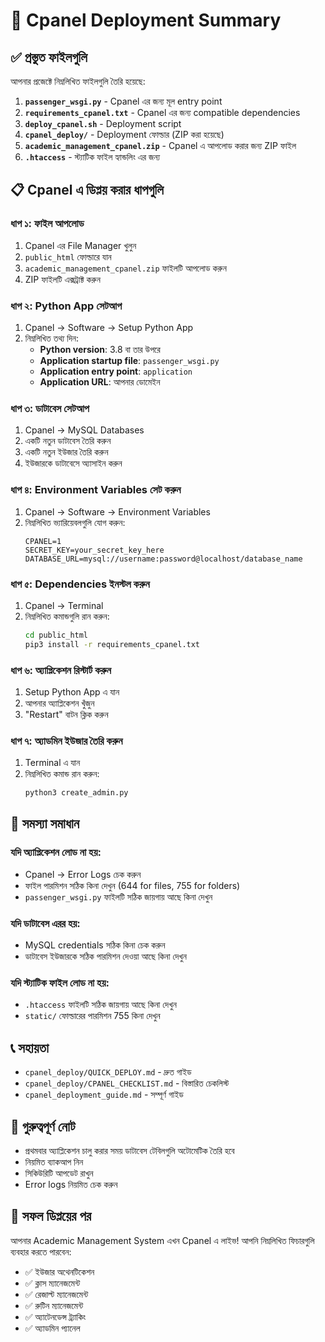 # 🚀 Cpanel Deployment Summary

## ✅ প্রস্তুত ফাইলগুলি
আপনার প্রজেক্টে নিম্নলিখিত ফাইলগুলি তৈরি হয়েছে:

1. **`passenger_wsgi.py`** - Cpanel এর জন্য মূল entry point
2. **`requirements_cpanel.txt`** - Cpanel এর জন্য compatible dependencies
3. **`deploy_cpanel.sh`** - Deployment script
4. **`cpanel_deploy/`** - Deployment ফোল্ডার (ZIP করা হয়েছে)
5. **`academic_management_cpanel.zip`** - Cpanel এ আপলোড করার জন্য ZIP ফাইল
6. **`.htaccess`** - স্ট্যাটিক ফাইল হ্যান্ডলিং এর জন্য

## 📋 Cpanel এ ডিপ্লয় করার ধাপগুলি

### ধাপ ১: ফাইল আপলোড
1. Cpanel এর File Manager খুলুন
2. `public_html` ফোল্ডারে যান
3. `academic_management_cpanel.zip` ফাইলটি আপলোড করুন
4. ZIP ফাইলটি এক্সট্রাক্ট করুন

### ধাপ ২: Python App সেটআপ
1. Cpanel → Software → Setup Python App
2. নিম্নলিখিত তথ্য দিন:
   - **Python version**: 3.8 বা তার উপরে
   - **Application startup file**: `passenger_wsgi.py`
   - **Application entry point**: `application`
   - **Application URL**: আপনার ডোমেইন

### ধাপ ৩: ডাটাবেস সেটআপ
1. Cpanel → MySQL Databases
2. একটি নতুন ডাটাবেস তৈরি করুন
3. একটি নতুন ইউজার তৈরি করুন
4. ইউজারকে ডাটাবেসে অ্যাসাইন করুন

### ধাপ ৪: Environment Variables সেট করুন
1. Cpanel → Software → Environment Variables
2. নিম্নলিখিত ভ্যারিয়েবলগুলি যোগ করুন:
   ```
   CPANEL=1
   SECRET_KEY=your_secret_key_here
   DATABASE_URL=mysql://username:password@localhost/database_name
   ```

### ধাপ ৫: Dependencies ইনস্টল করুন
1. Cpanel → Terminal
2. নিম্নলিখিত কমান্ডগুলি রান করুন:
   ```bash
   cd public_html
   pip3 install -r requirements_cpanel.txt
   ```

### ধাপ ৬: অ্যাপ্লিকেশন রিস্টার্ট করুন
1. Setup Python App এ যান
2. আপনার অ্যাপ্লিকেশন খুঁজুন
3. "Restart" বাটন ক্লিক করুন

### ধাপ ৭: অ্যাডমিন ইউজার তৈরি করুন
1. Terminal এ যান
2. নিম্নলিখিত কমান্ড রান করুন:
   ```bash
   python3 create_admin.py
   ```

## 🔧 সমস্যা সমাধান

### যদি অ্যাপ্লিকেশন লোড না হয়:
- Cpanel → Error Logs চেক করুন
- ফাইল পারমিশন সঠিক কিনা দেখুন (644 for files, 755 for folders)
- `passenger_wsgi.py` ফাইলটি সঠিক জায়গায় আছে কিনা দেখুন

### যদি ডাটাবেস এরর হয়:
- MySQL credentials সঠিক কিনা চেক করুন
- ডাটাবেস ইউজারকে সঠিক পারমিশন দেওয়া আছে কিনা দেখুন

### যদি স্ট্যাটিক ফাইল লোড না হয়:
- `.htaccess` ফাইলটি সঠিক জায়গায় আছে কিনা দেখুন
- `static/` ফোল্ডারের পারমিশন 755 কিনা দেখুন

## 📞 সহায়তা
- `cpanel_deploy/QUICK_DEPLOY.md` - দ্রুত গাইড
- `cpanel_deploy/CPANEL_CHECKLIST.md` - বিস্তারিত চেকলিস্ট
- `cpanel_deployment_guide.md` - সম্পূর্ণ গাইড

## 🎯 গুরুত্বপূর্ণ নোট
- প্রথমবার অ্যাপ্লিকেশন চালু করার সময় ডাটাবেস টেবিলগুলি অটোমেটিক তৈরি হবে
- নিয়মিত ব্যাকআপ নিন
- সিকিউরিটি আপডেট রাখুন
- Error logs নিয়মিত চেক করুন

## 🚀 সফল ডিপ্লয়ের পর
আপনার Academic Management System এখন Cpanel এ লাইভ! আপনি নিম্নলিখিত ফিচারগুলি ব্যবহার করতে পারবেন:

- ✅ ইউজার অথেনটিকেশন
- ✅ ক্লাস ম্যানেজমেন্ট
- ✅ রেজাল্ট ম্যানেজমেন্ট
- ✅ রুটিন ম্যানেজমেন্ট
- ✅ অ্যাটেনডেন্স ট্র্যাকিং
- ✅ অ্যাডমিন প্যানেল 